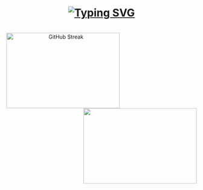 <h1 align="center">
    <a href="https://git.io/typing-svg">
        <img src="https://readme-typing-svg.demolab.com?font=Fira+Code&pause=1000&color=F7940E&center=true&vCenter=true&width=435&lines=Hello+World%2C+I+am+Lemon." alt="Typing SVG" />
    </a>
</h1>
<br>
<div align=center>
    <a href="https://git.io/streak-stats">
        <img align="left" src="https://streak-stats.demolab.com?user=mothsfollow&theme=git-dark&date_format=M%20j%5B%2C%20Y%5D" alt="GitHub Streak" width="300" height="200"/>
    </a>
    <a href="https://github.com/anuraghazra/github-readme-stats">
        <img align="right" src="https://github-readme-stats.vercel.app/api/top-langs/?username=mothsfollow&layout=compact&theme=great-gatsby&langs_count=8&hide_border=false&border_color=f05033" width="300" height="200"/>
    </a>
</ div>
